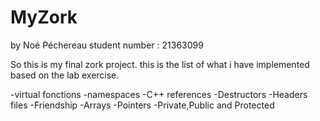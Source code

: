 # MyZork

by Noé Péchereau
student number : 21363099

So this is my final zork project.
this is the list of what i have implemented based on the lab exercise.

-virtual fonctions
-namespaces
-C++ references
-Destructors
-Headers files
-Friendship
-Arrays
-Pointers
-Private,Public and Protected